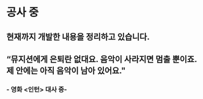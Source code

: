 # 공사 중
## 현재까지 개발한 내용을 정리하고 있습니다.

## “뮤지션에게 은퇴란 없대요. 음악이 사라지면 멈출 뿐이죠. 제 안에는 아직 음악이 남아 있어요." 
### - 영화 <인턴> 대사 중-

